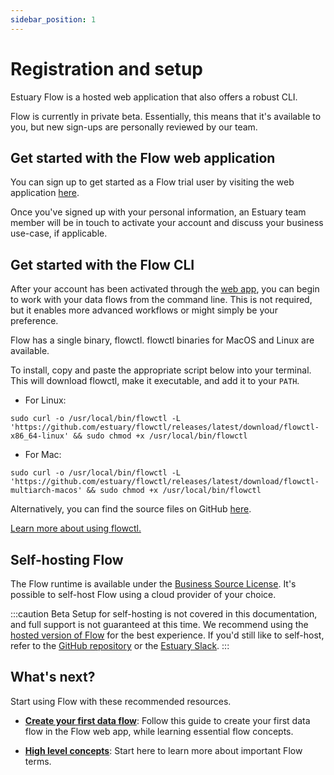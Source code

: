 ```yaml
---
sidebar_position: 1
---
```


# Registration and setup

Estuary Flow is a hosted web application that also offers a robust CLI.

Flow is currently in private beta. Essentially, this means that it's available to you, but new sign-ups are personally reviewed by our team.

## Get started with the Flow web application

You can sign up to get started as a Flow trial user by visiting the web application [here](https://go.estuary.dev/dashboard).

Once you've signed up with your personal information, an Estuary team member will be in touch to activate your account and discuss your business use-case, if applicable.

## Get started with the Flow CLI

After your account has been activated through the [web app](#get-started-with-the-flow-web-application), you can begin to work with your data flows from the command line.
This is not required, but it enables more advanced workflows or might simply be your preference.

Flow has a single binary, flowctl. flowctl binaries for MacOS and Linux are available.

To install, copy and paste the appropriate script below into your terminal. This will download flowctl, make it executable, and add it to your `PATH`.

   * For Linux:
   ```console
   sudo curl -o /usr/local/bin/flowctl -L 'https://github.com/estuary/flowctl/releases/latest/download/flowctl-x86_64-linux' && sudo chmod +x /usr/local/bin/flowctl
   ```

   * For Mac:
   ```console
   sudo curl -o /usr/local/bin/flowctl -L 'https://github.com/estuary/flowctl/releases/latest/download/flowctl-multiarch-macos' && sudo chmod +x /usr/local/bin/flowctl
   ```

Alternatively, you can find the source files on GitHub [here](https://go.estuary.dev/flowctl).

[Learn more about using flowctl.](../concepts/flowctl.md)

## Self-hosting Flow

The Flow runtime is available under the [Business Source License](https://github.com/estuary/flow/blob/master/LICENSE-BSL). It's possible to self-host Flow using a cloud provider of your choice.

:::caution Beta
Setup for self-hosting is not covered in this documentation, and full support is not guaranteed at this time.
We recommend using the [hosted version of Flow](#get-started-with-the-flow-web-application) for the best experience.
If you'd still like to self-host, refer to the [GitHub repository](https://github.com/estuary/flow) or the [Estuary Slack](https://join.slack.com/t/estuary-dev/shared_invite/zt-86nal6yr-VPbv~YfZE9Q~6Zl~gmZdFQ).
:::

## What's next?

Start using Flow with these recommended resources.

* **[Create your first data flow](../guides/create-dataflow.md)**:
Follow this guide to create your first data flow in the Flow web app, while learning essential flow concepts.

* **[High level concepts](../concepts/README.md)**: Start here to learn more about important Flow terms.